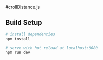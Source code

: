 #crollDistance.js

## Build Setup

``` bash
# install dependencies
npm install

# serve with hot reload at localhost:8080
npm run dev
```
